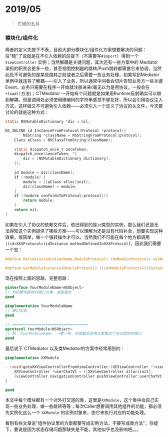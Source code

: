 # 2019/05

> 忙碌的五月



### 模块化/组件化

两者的定义先按下不表，目前大部分模块化/组件化方案想要解决的问题：往"糙"了说就是在不引入依赖的前提下（不需要写`#import`）得到一个`ViewController` 实例；当然解耦是关键问题，其次还有一些方案中的 Mediator 承担的职责会更多一些，甚至视图控制器的跳转/Push跳转都需要它来协调，当然此处不可避免的是某些跳转之前或者之后需要一些业务处理，如果写到Mediator单例中就违背了解耦——引入了业务，所以通常中间者会切片告知业务方一些关键Event，业务只需要在程序一开始就注册进来(毫无以为是用协议，一般会在`+load()`方法)；CTMediator 一开始有个问题就是如果用Runtime反射确实可以做到解耦，但是调用处必须使用硬编码的字符串感觉不够友好，所以会引用协议注入方式，这样做又不可避免引入依赖——必须引入一个定义了协议的头文件，今天要讨论的就是这种方式：

```objective-c
static NSMutableDictionary *dic = nil;

NS_INLINE id InstanceFromProtocol(Protocol *protocol){
		NSString *className = NSStringFromProtocol(protocol);
    Class aClass = NSClassFromString(className);
    
    static dispatch_once_t onceToken;
    dispatch_once(&onceToken, ^{
        dic = [NSMutableDictionary dictionary];
    });
  
    id module = dic[className];
    if (!module) {
        module = [[aClass alloc]init];
        dic[className] = module;
    }
    if ([module conformsToProtocol:protocol]){
        return module;
    }
    return nil;
}
```

如果在引入了协议的依赖文件后，依旧得到的是`id`类型的实例，那么我们还是无法得知这个实例提供了哪些方案——可以理解为还是没有代码补全，想要实现这种效果，很简单，做一个强转操作才可以，当然我们不可能在每个地方都调用 `[(id<XXXProtocol>)idInstance methodDefinedInXXXProtocol]`，因此我们需要一个宏：

```c
#define DefineInstance(varName,ModuleProtocol) id<ModuleProtocol> varName = InstanceFromProtocol(@protocol(ModuleProtocol));

#define GetModuleInstance(ModuleProtocol) ((id<ModuleProtocol>)(InstanceFromProtocol(@protocol(ModuleProtocol))))
```

现在按照上面的思路，完整思路：

```objective-c
@interface YourModuleName<NSObject>
// 你的模块提供的接口方案，或者属性
@end

@implementation YourModuleName
// 接口实现
@end

// ==================================
@protocol YourModule<NSObject>
// 和 `YourModuleName` 一模一样，毕竟最后调用方是看这个协议提供的接口
@end
```

最后说下 CTMediator 以及类Mediator的方案中经常用到的：

```objective-c
@implementation XXModule

- (void)gotoXXViewControllerFromViewController:(UIViewController *)viewController {
    XXViewController *userChatVC = [[XXViewController alloc]init];
    [viewController.navigationController pushViewController:userChatVC animated:YES];
}

@end
```

本文中每个模块都有一个对外打交道的类，这里是`XXModule`，这个类中会自己实现一些业务处理，做一些跳转等等；每次Caller想要调用其他组件的功能，都必须先实例化这么一个 `XXModule` 的实例对象来，由它来执行对应的功能处理。

看到有些文章说"组件协议里的方案都要写成实例方法，不要写成类方法"，存疑下，要说是因为状态存储问题那缺失是不能，其他似乎也没影响吧。。。

































